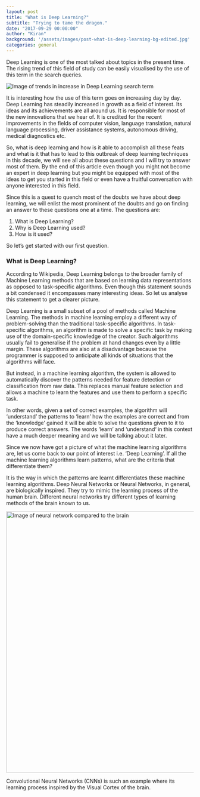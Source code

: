 ```yaml
---
layout: post
title: "What is Deep Learning?"
subtitle: "Trying to tame the dragon."
date: "2017-09-29 00:00:00"  
author: "Kiran"
background: '/assets/images/post-what-is-deep-learning-bg-edited.jpg'
categories: general
---
```


Deep Learning is one of the most talked about topics in the present time. The rising trend of this field of study can be easily visualised by the use of this term in the search queries.

![Image of trends in increase in Deep Learning search term](https://live.staticflickr.com/7870/47564379541_7d7bb7085e_z.jpg "Trend in increase in Deep Learning search term in google search.")

It is interesting how the use of this term goes on increasing day by day.  Deep Learning has steadily increased in growth as a field of interest. Its ideas and its achievements are all around us. It is responsible for most of the new innovations that we hear of. It is credited for the recent improvements in the fields of computer vision, language translation, natural language processing, driver assistance systems, autonomous driving, medical diagnostics etc.

So, what is deep learning and how is it able to accomplish all these feats and what is it that has to lead to this outbreak of deep learning techniques in this decade, we will see all about these questions and I will try to answer most of them. By the end of this article even though you might not become an expert in deep learning but you might be equipped with most of the ideas to get you started in this field or even have a fruitful conversation with anyone interested in this field.

Since this is a quest to quench most of the doubts we have about deep learning, we will enlist the most prominent of the doubts and go on finding an answer to these questions one at a time. 
The questions are:
1. What is Deep Learning?
2. Why is Deep Learning used?
3. How is it used?

So let’s get started with our first question.

### What is Deep Learning?

According to Wikipedia, Deep Learning belongs to the broader family of Machine Learning methods that are based on learning data representations as opposed to task-specific algorithms. Even though this statement sounds a bit condensed it encompasses many interesting ideas. So let us analyse this statement to get a clearer picture.

Deep Learning is a small subset of a pool of methods called Machine Learning. The methods in machine learning employ a different way of problem-solving than the traditional task-specific algorithms. In task-specific algorithms, an algorithm is made to solve a specific task by making use of the domain-specific knowledge of the creator. Such algorithms usually fail to generalise if the problem at hand changes even by a little margin. These algorithms are also at a disadvantage because the programmer is supposed to anticipate all kinds of situations that the algorithms will face. 

But instead, in a machine learning algorithm, the system is allowed to automatically discover the patterns needed for feature detection or classification from raw data. This replaces manual feature selection and allows a machine to learn the features and use them to perform a specific task.

In other words, given a set of correct examples, the algorithm will ‘understand’ the patterns to ‘learn’ how the examples are correct and from the ‘knowledge’ gained it will be able to solve the questions given to it to produce correct answers. The words ‘learn’ and ‘understand‘ in this context have a much deeper meaning and we will be talking about it later.

Since we now have got a picture of what the machine learning algorithms are, let us come back to our point of interest i.e. ‘Deep Learning’. If all the machine learning algorithms learn patterns, what are the criteria that differentiate them?

It is the way in which the patterns are learnt differentiates these machine learning algorithms. Deep Neural Networks or  Neural Networks, in general, are biologically inspired. They try to mimic the learning process of the human brain. Different neural networks try different types of learning methods of the brain known to us.


<img src="https://images.nature.com/full/nature-assets/neuro/journal/v19/n3/images/nn.4244-F1.jpg" width="700" alt="Image of neural network compared to the brain"/>


Convolutional Neural Networks (CNNs) is such an example where its learning process inspired by the Visual Cortex of the brain.